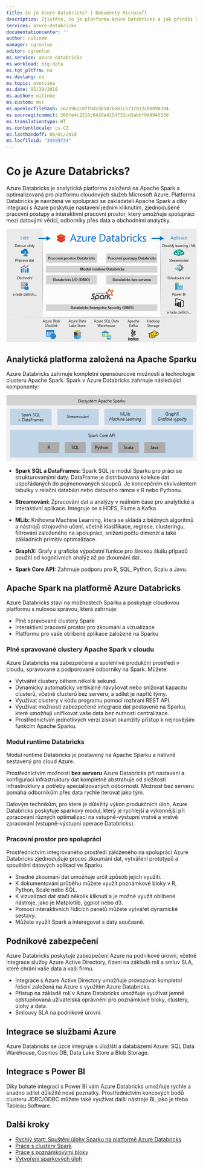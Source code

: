 ```yaml
---
title: Co je Azure Databricks? | Dokumenty Microsoft
description: Zjistěte, co je platforma Azure Databricks a jak přináší Spark do Azure. Azure Databricks je analytická platforma založená na Apache Spark a optimalizovaná pro platformu cloudových služeb Microsoft Azure.
services: azure-databricks
documentationcenter: ''
author: nitinme
manager: cgronlun
editor: cgronlun
ms.service: azure-databricks
ms.workload: big-data
ms.tgt_pltfrm: na
ms.devlang: na
ms.topic: overview
ms.date: 05/29/2018
ms.author: nitinme
ms.custom: mvc
ms.openlocfilehash: c621962c8ff0dcdb5070a81c5732012cb0898394
ms.sourcegitcommit: 266fe4c2216c0420e415d733cd3abbf94994533d
ms.translationtype: HT
ms.contentlocale: cs-CZ
ms.lasthandoff: 06/01/2018
ms.locfileid: "34599734"
---
```

# <a name="what-is-azure-databricks"></a>Co je Azure Databricks?

Azure Databricks je analytická platforma založená na Apache Spark a optimalizovaná pro platformu cloudových služeb Microsoft Azure. Platforma Databricks je navržená ve spolupráci se zakladateli Apache Spark a díky integraci s Azure poskytuje nastavení jedním kliknutím, zjednodušené pracovní postupy a interaktivní pracovní prostor, který umožňuje spolupráci mezi datovými vědci, odborníky přes data a obchodními analytiky.

![Co je Azure Databricks?](./media/what-is-azure-databricks/azure-databricks-overview.png "Co je Azure Databricks?")

## <a name="apache-spark-based-analytics-platform"></a>Analytická platforma založená na Apache Sparku

Azure Databricks zahrnuje kompletní opensourcové možnosti a technologie clusteru Apache Spark. Spark v Azure Databricks zahrnuje následující komponenty:

![Apache Spark v Azure Databricks](./media/what-is-azure-databricks/apache-spark-ecosystem-databricks.png "Apache Spark v Azure Databricks")

* **Spark SQL a DataFrames:** Spark SQL je modul Sparku pro práci se strukturovanými daty. DataFrame je distribuovaná kolekce dat uspořádaných do pojmenovaných sloupců. Je koncepčním ekvivalentem tabulky v relační databázi nebo datového rámce v R nebo Pythonu.

* **Streamování:** Zpracování dat a analýzy v reálném čase pro analytické a interaktivní aplikace. Integruje se s HDFS, Flume a Kafka.

* **MLib:** Knihovna Machine Learning, která se skládá z běžných algoritmů a nástrojů strojového učení, včetně klasifikace, regrese, clusteringu, filtrování založeného na spolupráci, snížení počtu dimenzí a také základních primitiv optimalizace.

* **GraphX:** Grafy a grafické výpočetní funkce pro širokou škálu případů použití od kognitivních analýz až po zkoumání dat.

* **Spark Core API:** Zahrnuje podporu pro R, SQL, Python, Scalu a Javu.

## <a name="apache-spark-in-azure-databricks"></a>Apache Spark na platformě Azure Databricks

Azure Databricks staví na možnostech Sparku a poskytuje cloudovou platformu s nulovou správou, která zahrnuje:

- Plně spravované clustery Spark
- Interaktivní pracovní prostor pro zkoumání a vizualizace
- Platformu pro vaše oblíbené aplikace založené na Sparku

### <a name="fully-managed-apache-spark-clusters-in-the-cloud"></a>Plně spravované clustery Apache Spark v cloudu

Azure Databricks má zabezpečené a spolehlivé produkční prostředí v cloudu, spravované a podporované odborníky na Spark. Můžete:

* Vytvářet clustery během několik sekund.
* Dynamicky automaticky vertikálně navyšovat nebo snižovat kapacitu clusterů, včetně clusterů bez serveru, a sdílet je napříč týmy. 
* Využívat clustery v kódu programu pomocí rozhraní REST API. 
* Využívat možnosti zabezpečené integrace dat postavené na Sparku, které umožňují unifikovat vaše data bez nutnosti centralizace. 
* Prostřednictvím jednotlivých verzí získat okamžitý přístup k nejnovějším funkcím Apache Sparku.

### <a name="databricks-runtime"></a>Modul runtime Databricks
Modul runtime Databricks je postavený na Apache Sparku a nativně sestavený pro cloud Azure. 

Prostřednictvím možnosti **bez serveru** Azure Databricks při nastavení a konfiguraci infrastruktury dat kompletně abstrahuje od složitosti infrastruktury a potřeby specializovaných odborností. Možnost bez serveru pomáhá odborníkům přes data rychle iterovat jako tým.

Datovým technikům, pro které je důležitý výkon produkčních úloh, Azure Databricks poskytuje sparkový modul, který je rychlejší a výkonnější při zpracování různých optimalizací na vstupně-výstupní vrstvě a vrstvě zpracování (vstupně-výstupní operace Databricks).

### <a name="workspace-for-collaboration"></a>Pracovní prostor pro spolupráci

Prostřednictvím integrovaného prostředí založeného na spolupráci Azure Databricks zjednodušuje proces zkoumání dat, vytváření prototypů a spouštění datových aplikací ve Sparku.

* Snadné zkoumání dat umožňuje určit způsob jejich využití.
* K dokumentování průběhu můžete využít poznámkové bloky v R, Python, Scale nebo SQL.
* K vizualizaci dat stačí několik kliknutí a je možné využít oblíbené nástroje, jako je Matplotlib, ggplot nebo d3.
* Pomocí interaktivních řídicích panelů můžete vytvářet dynamické sestavy.
* Můžete využít Spark a interagovat s daty současně.

## <a name="enterprise-security"></a>Podnikové zabezpečení

Azure Databricks poskytuje zabezpečení Azure na podnikové úrovni, včetně integrace služby Azure Active Directory, řízení na základě rolí a smluv SLA, které chrání vaše data a vaši firmu.

* Integrace s Azure Active Directory umožňuje provozovat kompletní řešení založená na Azure s využitím Azure Databricks.
* Přístup na základě rolí v Azure Databricks umožňuje využívat jemně odstupňovaná uživatelská oprávnění pro poznámkové bloky, clustery, úlohy a data.
* Smlouvy SLA na podnikové úrovni. 

## <a name="integration-with-azure-services"></a>Integrace se službami Azure

Azure Databricks se úzce integruje s úložišti a databázemi Azure: SQL Data Warehouse, Cosmos DB, Data Lake Store a Blob Storage. 

## <a name="integration-with-power-bi"></a>Integrace s Power BI
Díky bohaté integraci s Power BI vám Azure Databricks umožňuje rychle a snadno sdílet důležité nové poznatky. Prostřednictvím koncových bodů clusteru JDBC/ODBC můžete také využívat další nástroje BI, jako je třeba Tableau Software.

## <a name="next-steps"></a>Další kroky

* [Rychlý start: Spuštění úlohy Sparku na platformě Azure Databricks](quickstart-create-databricks-workspace-portal.md)
* [Práce s clustery Spark](https://docs.azuredatabricks.net/user-guide/clusters/index.html)
* [Práce s poznámkovými bloky](https://docs.azuredatabricks.net/user-guide/notebooks/index.html)
* [Vytvoření sparkových úloh](https://docs.azuredatabricks.net/user-guide/jobs.html)

 









